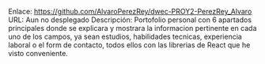 Enlace: https://github.com/AlvaroPerezRey/dwec-PROY2-PerezRey_Alvaro
URL: Aun no desplegado
Descripción: Portofolio personal con 6 apartados principales donde se explicara y mostrara la informacion
             pertinente en cada uno de los campos, ya sean estudios, habilidades tecnicas, experiencia laboral o el form de contacto, todos ellos con las librerias de React que he visto conveniente.